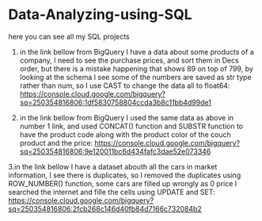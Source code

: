 # Data-Analyzing-using-SQL
here you can see all my SQL projects

1. in the link bellow from BigQuery I have a data about some products of a company, I need to see the purchase prices, and sort them in Decs order, but there is a mistake happening that shows 89 on top of 799, by looking at the schema I see some of the numbers are saved as str type rather than num, so I use CAST to change the data all to float64:
https://console.cloud.google.com/bigquery?sq=250354816806:1df5830758804ccda3b8c11bb4d99de1

2. in the link bellow from BigQuery I used the same data as above in number 1 link, and used CONCAT() function and SUBSTR function to have the product code along with the product color of the couch product and the price:
https://console.cloud.google.com/bigquery?sq=250354816806:9e120011bc6d434fafc3dae52e073346

3.in the link bellow I have a dataset abouth all the cars in market information, I see there is duplicates, so I removed the duplicates using ROW_NUMBER() function, some cars are filled up wrongly as 0 price I searched the internet and fille the cells using UPDATE and SET:
https://console.cloud.google.com/bigquery?sq=250354816806:2fcb268c146d40fb84d7166c732084b2
